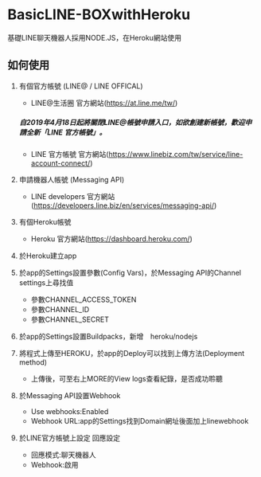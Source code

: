 # BasicLINE-BOXwithHeroku
基礎LINE聊天機器人採用NODE.JS，在Heroku網站使用

## 如何使用
1. 有個官方帳號 (LINE@ / LINE OFFICAL)
   - LINE@生活圈 官方網站(https://at.line.me/tw/)

   ##### 自2019年4月18日起將關閉LINE@帳號申請入口，如欲創建新帳號，歡迎申請全新「LINE 官方帳號」。

   - LINE 官方帳號 官方網站(https://www.linebiz.com/tw/service/line-account-connect/)

2. 申請機器人帳號 (Messaging API)
   - LINE developers 官方網站(https://developers.line.biz/en/services/messaging-api/)

3. 有個Heroku帳號
   - Heroku 官方網站(https://dashboard.heroku.com/)

4. 於Heroku建立app

5. 於app的Settings設置參數(Config Vars)，於Messaging API的Channel settings上尋找值
   - 參數CHANNEL_ACCESS_TOKEN
   - 參數CHANNEL_ID
   - 參數CHANNEL_SECRET

6. 於app的Settings設置Buildpacks，新增　heroku/nodejs

7. 將程式上傳至HEROKU，於app的Deploy可以找到上傳方法(Deployment method)
   - 上傳後，可至右上MORE的View logs查看紀錄，是否成功聆聽

8. 於Messaging API設置Webhook
   - Use webhooks:Enabled
   - Webhook URL:app的Settings找到Domain網址後面加上linewebhook

9. 於LINE官方帳號上設定 回應設定
   - 回應模式:聊天機器人
   - Webhook:啟用
